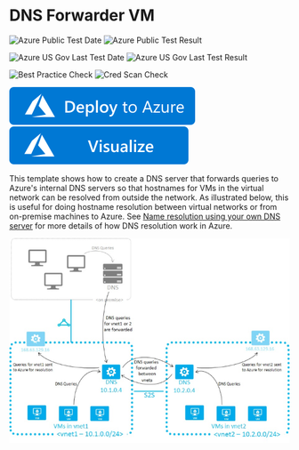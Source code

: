 # DNS Forwarder VM

![Azure Public Test Date](https://azurequickstartsservice.blob.core.windows.net/badges/301-dns-forwarder/PublicLastTestDate.svg)
![Azure Public Test Result](https://azurequickstartsservice.blob.core.windows.net/badges/301-dns-forwarder/PublicDeployment.svg)

![Azure US Gov Last Test Date](https://azurequickstartsservice.blob.core.windows.net/badges/301-dns-forwarder/FairfaxLastTestDate.svg)
![Azure US Gov Last Test Result](https://azurequickstartsservice.blob.core.windows.net/badges/301-dns-forwarder/FairfaxDeployment.svg)

![Best Practice Check](https://azurequickstartsservice.blob.core.windows.net/badges/301-dns-forwarder/BestPracticeResult.svg)
![Cred Scan Check](https://azurequickstartsservice.blob.core.windows.net/badges/301-dns-forwarder/CredScanResult.svg)

[![Deploy To Azure](https://raw.githubusercontent.com/azure/azure-quickstart-templates/master/1-CONTRIBUTION-GUIDE/images/deploytoazure.svg?sanitize=true)](https://portal.azure.com/#create/Microsoft.Template/uri/https%3A%2F%2Fraw.githubusercontent.com%2Fdnchance%2Fazure-quickstart-templates%2Fmaster%2F301-dns-forwarder%2Fazuredeploy.json)  [![Visualize](https://raw.githubusercontent.com/Azure/azure-quickstart-templates/master/1-CONTRIBUTION-GUIDE/images/visualizebutton.svg?sanitize=true)](http://armviz.io/#/?load=https%3A%2F%2Fraw.githubusercontent.com%2Fdnchance%2Fazure-quickstart-templates%2Fmaster%2F301-dns-forwarder%2Fazuredeploy.json)

This template shows how to create a DNS server that forwards queries to Azure's internal DNS servers so that hostnames for VMs in the virtual network can be resolved from outside the network.  As illustrated below, this is useful for doing hostname resolution between virtual networks or from on-premise machines to Azure. See [Name resolution using your own DNS server](https://azure.microsoft.com/documentation/articles/virtual-networks-name-resolution-for-vms-and-role-instances/#name-resolution-using-your-own-dns-server) for more details of how DNS resolution work in Azure.

![Inter-vnet DNS](https://raw.githubusercontent.com/Azure/azure-quickstart-templates/master/301-dns-forwarder/images/inter-vnet-dns.png)


